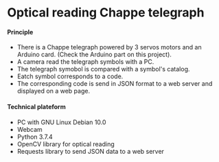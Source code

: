 # Optical reading Chappe telegraph
#### Principle
- There is a Chappe telegraph powered by 3 servos motors and an Arduino card. (Check the Arduino part on this project).
- A camera read the telegraph symbols with a PC.
- The telegraph symobol is compared with a symbol's catalog.
- Eatch symbol corresponds to a code.
- The corresponding code is send in JSON format to a web server and displayed on a web page.

#### Technical plateform
- PC with GNU Linux Debian 10.0
- Webcam
- Python 3.7.4
- OpenCV library for optical reading
- Requests library to send JSON data to a web server
